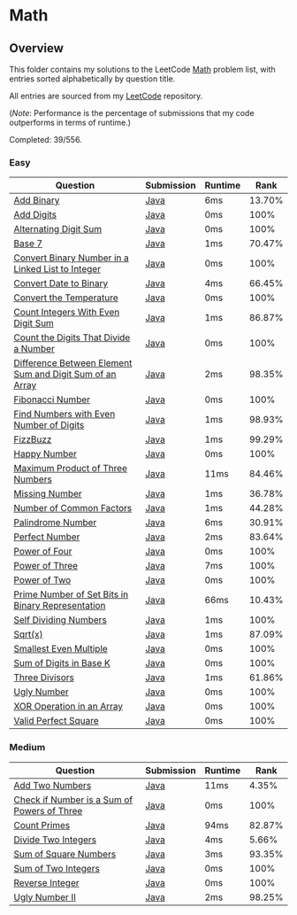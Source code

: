 # Math

## Overview
This folder contains my solutions to the LeetCode [Math](https://leetcode.com/problem-list/math/) problem list,
with entries sorted alphabetically by question title.

All entries are sourced from my [LeetCode](https://github.com/shumarb/leetcode) repository.

(*Note*: Performance is the percentage of submissions that my code outperforms in terms of runtime.)

Completed: 39/556.
### Easy
| Question                                                                                                                                                           | Submission                                                                                                                    | Runtime | Rank   |
|--------------------------------------------------------------------------------------------------------------------------------------------------------------------|-------------------------------------------------------------------------------------------------------------------------------|---------|--------|
| [Add Binary](https://leetcode.com/problems/add-binary/description/)                                                                                                | [Java](https://github.com/shumarb/leetcode/blob/main/submissions/java/AddBinary.java)                                         | 6ms     | 13.70% |
| [Add Digits](https://leetcode.com/problems/add-digits/description/)                                                                                                | [Java](https://github.com/shumarb/leetcode/blob/main/submissions/java/AddDigits.java)                                         | 0ms     | 100%   |
| [Alternating Digit Sum](https://leetcode.com/problems/alternating-digit-sum/description/)                                                                          | [Java](https://github.com/shumarb/leetcode/blob/main/submissions/java/AlternatingDigitSum.java)                               | 0ms     | 100%   |
| [Base 7](https://leetcode.com/problems/base-7/description/)                                                                                                        | [Java](https://github.com/shumarb/leetcode/blob/main/submissions/java/Base7.java)                                             | 1ms     | 70.47% |
| [Convert Binary Number in a Linked List to Integer](https://leetcode.com/problems/convert-binary-number-in-a-linked-list-to-integer/description)                   | [Java](https://github.com/shumarb/leetcode/blob/main/submissions/java/ConvertBinaryNumberInALinkedListToInteger.java)         | 0ms     | 100%   |
| [Convert Date to Binary](https://leetcode.com/problems/convert-date-to-binary/description)                                                                         | [Java](https://github.com/shumarb/leetcode/blob/main/submissions/java/ConvertDateToBinary.java)                               | 4ms     | 66.45% |
| [Convert the Temperature](https://leetcode.com/problems/convert-the-temperature/description)                                                                       | [Java](https://github.com/shumarb/leetcode/blob/main/submissions/java/ConvertTheTemperature.java)                             | 0ms     | 100%   |
| [Count Integers With Even Digit Sum](https://leetcode.com/problems/count-integers-with-even-digit-sum/description)                                                 | [Java](https://github.com/shumarb/leetcode/blob/main/submissions/java/CountIntegersWithEvenDigitSum.java)                     | 1ms     | 86.87% |
| [Count the Digits That Divide a Number](https://leetcode.com/problems/count-the-digits-that-divide-a-number/description)                                           | [Java](https://github.com/shumarb/leetcode/blob/main/submissions/java/CountTheDigitsThatDivideANumber.java)                   | 0ms     | 100%   |
| [Difference Between Element Sum and Digit Sum of an Array](https://leetcode.com/problems/difference-between-element-sum-and-digit-sum-of-an-array/description)     | [Java](https://github.com/shumarb/leetcode/blob/main/submissions/java/DifferenceBetweenElementSumAndDigitSumOfAnArray.java)   | 2ms     | 98.35% |
| [Fibonacci Number](https://leetcode.com/problems/fibonacci-number/description/)                                                                                    | [Java](https://github.com/shumarb/leetcode/blob/main/submissions/java/FibonacciNumber.java)                                   | 0ms     | 100%   |
| [Find Numbers with Even Number of Digits](https://leetcode.com/problems/find-numbers-with-even-number-of-digits/description)                                       | [Java](https://github.com/shumarb/leetcode/blob/main/submissions/java/FindNumbersWithEvenNumberOfDigits.java)                 | 1ms     | 98.93% |
| [FizzBuzz](https://leetcode.com/problems/fizz-buzz/description/)                                                                                                   | [Java](https://github.com/shumarb/leetcode/blob/main/submissions/java/FizzBuzz.java)                                          | 1ms     | 99.29% |
| [Happy Number](https://leetcode.com/problems/happy-number/description/)                                                                                            | [Java](https://github.com/shumarb/leetcode/blob/main/submissions/java/HappyNumber.java)                                       | 0ms     | 100%   |
| [Maximum Product of Three Numbers](https://leetcode.com/problems/maximum-product-of-three-numbers/description/)                                                    | [Java](https://github.com/shumarb/leetcode/blob/main/submissions/java/MaximumProductOfThreeNumbers.java)                      | 11ms    | 84.46% |
| [Missing Number](https://leetcode.com/problems/missing-number/description/)                                                                                        | [Java](https://github.com/shumarb/leetcode/blob/main/submissions/java/MissingNumber.java)                                     | 1ms     | 36.78% |
| [Number of Common Factors](https://leetcode.com/problems/number-of-common-factors/description/)                                                                    | [Java](https://github.com/shumarb/leetcode/blob/main/submissions/java/NumberOfCommonFactors.java)                             | 1ms     | 44.28% |
| [Palindrome Number](https://leetcode.com/problems/palindrome-number/description/)                                                                                  | [Java](https://github.com/shumarb/leetcode/blob/main/submissions/java/PalindromeNumber.java)                                  | 6ms     | 30.91% |
| [Perfect Number](https://leetcode.com/problems/perfect-number/description/)                                                                                        | [Java](https://github.com/shumarb/leetcode/blob/main/submissions/java/PerfectNumber.java)                                     | 2ms     | 83.64% |
| [Power of Four](https://leetcode.com/problems/power-of-four/description/)                                                                                          | [Java](https://github.com/shumarb/leetcode/blob/main/submissions/java/PowerOfFour.java)                                       | 0ms     | 100%   |
| [Power of Three](https://leetcode.com/problems/power-of-three/description/)                                                                                        | [Java](https://github.com/shumarb/leetcode/blob/main/submissions/java/PowerOfThree.java)                                      | 7ms     | 100%   |
| [Power of Two](https://leetcode.com/problems/power-of-two/description/)                                                                                            | [Java](https://github.com/shumarb/leetcode/blob/main/submissions/java/PowerOfTwo.java)                                        | 0ms     | 100%   |
| [Prime Number of Set Bits in Binary Representation](https://leetcode.com/problems/prime-number-of-set-bits-in-binary-representation/description/)                  | [Java](https://github.com/shumarb/leetcode/blob/main/submissions/java/PrimeNumberOfSetBitsInBinaryRepresentation.java)        | 66ms    | 10.43% |
| [Self Dividing Numbers](https://leetcode.com/problems/self-dividing-numbers/description/)                                                                          | [Java](https://github.com/shumarb/leetcode/blob/main/submissions/java/SelfDividingNumbers.java)                               | 1ms     | 100%   |
| [Sqrt(x)](https://leetcode.com/problems/sqrtx/description/)                                                                                                        | [Java](https://github.com/shumarb/leetcode/blob/main/submissions/java/SqrtX.java)                                             | 1ms     | 87.09% |
| [Smallest Even Multiple](https://leetcode.com/problems/smallest-even-multiple/description/)                                                                        | [Java](https://github.com/shumarb/leetcode/blob/main/submissions/java/SmallestEvenMultiple.java)                              | 0ms     | 100%   |
| [Sum of Digits in Base K](https://leetcode.com/problems/sum-of-digits-in-base-k/description/)                                                                      | [Java](https://github.com/shumarb/leetcode/blob/main/submissions/java/SumOfDigitsInBaseK.java)                                | 0ms     | 100%   |
| [Three Divisors](https://leetcode.com/problems/three-divisors/description/)                                                                                        | [Java](https://github.com/shumarb/leetcode/blob/main/submissions/java/ThreeDivisors.java)                                     | 1ms     | 61.86% |
| [Ugly Number](https://leetcode.com/problems/ugly-number/description/)                                                                                              | [Java](https://github.com/shumarb/leetcode/blob/main/submissions/java/UglyNumber.java)                                        | 0ms     | 100%   |
| [XOR Operation in an Array](https://leetcode.com/problems/xor-operation-in-an-array/description/)                                                                  | [Java](https://github.com/shumarb/leetcode/blob/main/submissions/java/XorOperationInAnArray.java)                             | 0ms     | 100%   |
| [Valid Perfect Square](https://leetcode.com/problems/valid-perfect-square/description/)                                                                            | [Java](https://github.com/shumarb/leetcode/blob/main/submissions/java/ValidPerfectSquare.java)                                | 0ms     | 100%   |

### Medium
| Question                                                                                                                              | Submission                                                                                                     | Runtime | Rank   |
|---------------------------------------------------------------------------------------------------------------------------------------|----------------------------------------------------------------------------------------------------------------|---------|--------|
| [Add Two Numbers](https://leetcode.com/problems/add-two-numbers/description/)                                                         | [Java](https://github.com/shumarb/leetcode/blob/main/submissions/java/AddTwoNumbers.java)                      | 11ms    | 4.35%  |
| [Check if Number is a Sum of Powers of Three](https://leetcode.com/problems/check-if-number-is-a-sum-of-powers-of-three/description/) | [Java](https://github.com/shumarb/leetcode/blob/main/submissions/java/CheckIfNumberIsASumOfPowersOfThree.java) | 0ms     | 100%   |
| [Count Primes](https://leetcode.com/problems/count-primes/description/)                                                               | [Java](https://github.com/shumarb/leetcode/blob/main/submissions/java/CountPrimes.java)                        | 94ms    | 82.87% |
| [Divide Two Integers](https://leetcode.com/problems/divide-two-integers/description/)                                                 | [Java](https://github.com/shumarb/leetcode/blob/main/submissions/java/DivideTwoIntegers.java)                  | 4ms     | 5.66%  |
| [Sum of Square Numbers](https://leetcode.com/problems/sum-of-square-numbers/description/)                                             | [Java](https://github.com/shumarb/leetcode/blob/main/submissions/java/SumOfSquareNumbers.java)                 | 3ms     | 93.35% |
| [Sum of Two Integers](https://leetcode.com/problems/sum-of-two-integers/description/)                                                 | [Java](https://github.com/shumarb/leetcode/blob/main/submissions/java/SumOfTwoIntegers.java)                   | 0ms     | 100%   |
| [Reverse Integer](https://leetcode.com/problems/reverse-integer/description/)                                                         | [Java](https://github.com/shumarb/leetcode/blob/main/submissions/java/ReverseInteger.java)                     | 0ms     | 100%   |
| [Ugly Number II](https://leetcode.com/problems/ugly-number-ii/description/)                                                           | [Java](https://github.com/shumarb/leetcode/blob/main/submissions/java/UglyNumberTwo.java)                      | 2ms     | 98.25% | 
